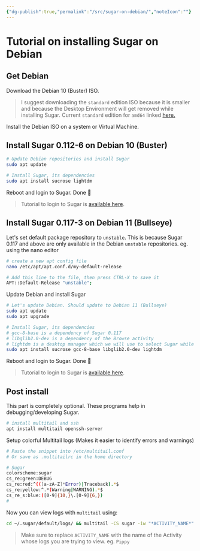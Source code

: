 ```yaml
---
{"dg-publish":true,"permalink":"/src/sugar-on-debian/","noteIcon":""}
---
```


# Tutorial on installing Sugar on Debian

## Get Debian

Download the Debian 10 (Buster) ISO. 
> I suggest downloading the `standard` edition ISO because it is smaller and because the Desktop Environment will get removed while installing Sugar. Current `standard` edition for `amd64` linked [here.](https://cdimage.debian.org/debian-cd/current-live/amd64/iso-hybrid/)

Install the Debian ISO on a system or Virtual Machine.

## Install Sugar 0.112-6 on Debian 10 (Buster)

```bash
# Update Debian repositories and install Sugar
sudo apt update
```

```bash
# Install Sugar, its dependencies
sudo apt install sucrose lightdm
```
 
Reboot and login to Sugar.
Done 🎉
> Tutorial to login to Sugar is [available here](https://github.com/sugarlabs/sugar-docs/blob/master/src/sugar-logging-in.md).

## Install Sugar 0.117-3 on Debian 11 (Bullseye)

Let's set default package repository to `unstable`. This is because Sugar 0.117 and above are only available in the Debian `unstable` repositories.
eg. using the nano editor
```bash
# create a new apt config file
nano /etc/apt/apt.conf.d/my-default-release

# Add this line to the file, then press CTRL-X to save it
APT::Default-Release "unstable";
```

Update Debian and install Sugar
```bash
# Let's update Debian. Should update to Debian 11 (Bullseye)
sudo apt update
sudo apt upgrade
```

```bash
# Install Sugar, its dependencies
# gcc-8-base is a dependency of Sugar 0.117
# libglib2.0-dev is a dependency of the Browse activity
# lightdm is a desktop manager which we will use to select Sugar while logging in
sudo apt install sucrose gcc-8-base libglib2.0-dev lightdm
```
 
Reboot and login to Sugar.
Done 🎉

> Tutorial to login to Sugar is [available here](https://github.com/sugarlabs/sugar-docs/blob/master/src/sugar-logging-in.md).

## Post install

This part is completely optional. These programs help in debugging/developing Sugar.

```bash
# install multitail and ssh
apt install multitail openssh-server
```

Setup colorful Multitail logs (Makes it easier to identify errors and warnings) 
```bash
# Paste the snippet into /etc/multitail.conf
# Or save as .multitailrc in the home directory

# Sugar
colorscheme:sugar
cs_re:green:DEBUG
cs_re:red:^(([a-zA-Z]*Error)|Traceback).*$
cs_re:yellow:^.*(Warning|WARNING).*$
cs_re_s:blue:([0-9]{10,}\.[0-9]{6,})
#
```

Now you can view logs with `multitail` using:
```bash
cd ~/.sugar/default/logs/ && multitail -CS sugar -iw "*ACTIVITY_NAME*" 1 -m 0
```
> Make sure to replace `ACTIVITY_NAME` with the name of the Activity whose logs you are trying to view. eg. `Pippy`
